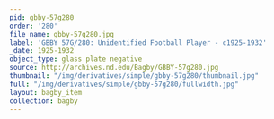 ```yaml
---
pid: gbby-57g280
order: '280'
file_name: gbby-57g280.jpg
label: 'GBBY 57G/280: Unidentified Football Player - c1925-1932'
_date: 1925-1932
object_type: glass plate negative
source: http://archives.nd.edu/Bagby/GBBY-57g280.jpg
thumbnail: "/img/derivatives/simple/gbby-57g280/thumbnail.jpg"
full: "/img/derivatives/simple/gbby-57g280/fullwidth.jpg"
layout: bagby_item
collection: bagby
---
```

